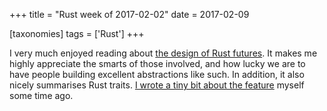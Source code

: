 +++
title = "Rust week of 2017-02-02"
date = 2017-02-09

[taxonomies]
tags = ['Rust']
+++

I very much enjoyed reading about [the design of Rust futures]. It makes
me highly appreciate the smarts of those involved, and how lucky we are
to have people building excellent abstractions like such. In addition,
it also nicely summarises Rust traits. [I wrote a tiny bit about the
feature] myself some time ago.

[the design of Rust futures]: http://aturon.github.io/blog/2016/09/07/futures-design
[I wrote a tiny bit about the feature]: @/rust-week-of-2015-05-22.md
